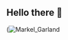 ## Hello there 👋
(![Markel_Garland](https://user-images.githubusercontent.com/90632421/152443295-407af705-415b-41bf-b862-1bac019d2442.png)
<!--
**Markelg24/Markelg24** is a ✨ _special_ ✨ repository because its `README.md` (this file) appears on your GitHub profile.

Here are some ideas to get you started:

- 🔭 I’m currently working on ...
- 🌱 I’m currently learning ...
- 👯 I’m looking to collaborate on ...
- 🤔 I’m looking for help with ...
- 💬 Ask me about ...
- 📫 How to reach me: ...
- 😄 Pronouns: ...
- ⚡ Fun fact: ...
-->
